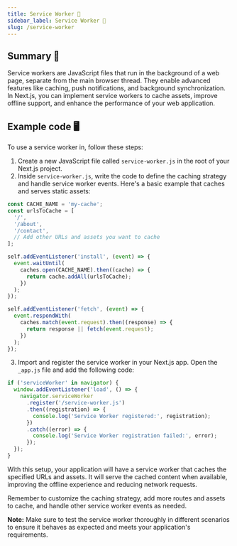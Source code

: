 ```yaml
---
title: Service Worker 🤖
sidebar_label: Service Worker 🤖
slug: /service-worker
---
```


<head>
  <title>Service Worker 🤖</title>
</head>

## Summary  📄 

Service workers are JavaScript files that run in the background of a web page, separate from the main browser thread. They enable advanced features like caching, push notifications, and background synchronization. In Next.js, you can implement service workers to cache assets, improve offline support, and enhance the performance of your web application.

## Example code 🖥️

To use a service worker in, follow these steps:

1. Create a new JavaScript file called `service-worker.js` in the root of your Next.js project.
2. Inside `service-worker.js`, write the code to define the caching strategy and handle service worker events. Here's a basic example that caches and serves static assets:

```javascript
const CACHE_NAME = 'my-cache';
const urlsToCache = [
  '/',
  '/about',
  '/contact',
  // Add other URLs and assets you want to cache
];

self.addEventListener('install', (event) => {
  event.waitUntil(
    caches.open(CACHE_NAME).then((cache) => {
      return cache.addAll(urlsToCache);
    })
  );
});

self.addEventListener('fetch', (event) => {
  event.respondWith(
    caches.match(event.request).then((response) => {
      return response || fetch(event.request);
    })
  );
});
```

3. Import and register the service worker in your Next.js app. Open the `_app.js` file and add the following code:

```javascript
if ('serviceWorker' in navigator) {
  window.addEventListener('load', () => {
    navigator.serviceWorker
      .register('/service-worker.js')
      .then((registration) => {
        console.log('Service Worker registered:', registration);
      })
      .catch((error) => {
        console.log('Service Worker registration failed:', error);
      });
  });
}
```

With this setup, your application will have a service worker that caches the specified URLs and assets. It will serve the cached content when available, improving the offline experience and reducing network requests.

Remember to customize the caching strategy, add more routes and assets to cache, and handle other service worker events as needed.

**Note:** Make sure to test the service worker thoroughly in different scenarios to ensure it behaves as expected and meets your application's requirements.

